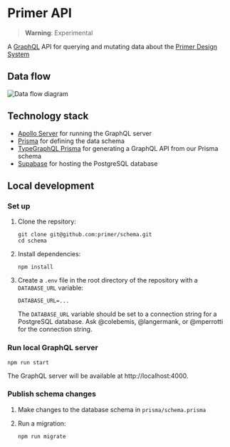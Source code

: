 # Primer API

> **Warning**: Experimental

A [GraphQL](https://graphql.org/) API for querying and mutating data about the [Primer Design System](https://primer.style)

## Data flow

![Data flow diagram](https://user-images.githubusercontent.com/4608155/179081755-468c01aa-72b1-43e3-a472-f864a5494a52.png)

## Technology stack
* [Apollo Server](https://www.apollographql.com/docs/apollo-server/) for running the GraphQL server
* [Prisma](https://www.prisma.io/) for defining the data schema
* [TypeGraphQL Prisma](https://prisma.typegraphql.com/) for generating a GraphQL API from our Prisma schema
* [Supabase](https://supabase.com) for hosting the PostgreSQL database

## Local development

### Set up

1. Clone the repsitory:

   ```shell
   git clone git@github.com:primer/schema.git
   cd schema
   ```

1. Install dependencies:

   ```shell
   npm install
   ```

1. Create a `.env` file in the root directory of the repository with a `DATABASE_URL` variable:

   ```shell
   DATABASE_URL=...
   ```

   The `DATABASE_URL` variable should be set to a connection string for a PostgreSQL database. Ask @colebemis, @langermank, or @mperrotti for the connection string.

### Run local GraphQL server

```shell
npm run start
```

The GraphQL server will be available at http://localhost:4000.

### Publish schema changes

1. Make changes to the database schema in `prisma/schema.prisma`

1. Run a migration:

   ```shell
   npm run migrate
   ```
